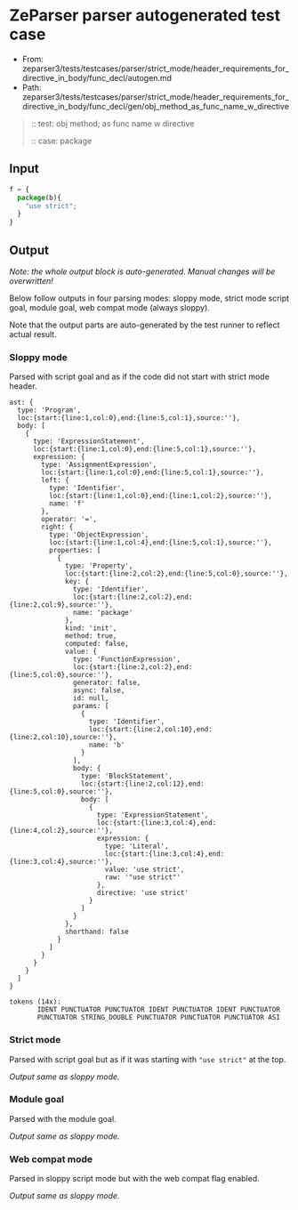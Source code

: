 # ZeParser parser autogenerated test case

- From: zeparser3/tests/testcases/parser/strict_mode/header_requirements_for_directive_in_body/func_decl/autogen.md
- Path: zeparser3/tests/testcases/parser/strict_mode/header_requirements_for_directive_in_body/func_decl/gen/obj_method_as_func_name_w_directive

> :: test: obj method; as func name w directive
>
> :: case: package

## Input


`````js
f = {
  package(b){
    "use strict"; 
  }
}
`````

## Output

_Note: the whole output block is auto-generated. Manual changes will be overwritten!_

Below follow outputs in four parsing modes: sloppy mode, strict mode script goal, module goal, web compat mode (always sloppy).

Note that the output parts are auto-generated by the test runner to reflect actual result.

### Sloppy mode

Parsed with script goal and as if the code did not start with strict mode header.

`````
ast: {
  type: 'Program',
  loc:{start:{line:1,col:0},end:{line:5,col:1},source:''},
  body: [
    {
      type: 'ExpressionStatement',
      loc:{start:{line:1,col:0},end:{line:5,col:1},source:''},
      expression: {
        type: 'AssignmentExpression',
        loc:{start:{line:1,col:0},end:{line:5,col:1},source:''},
        left: {
          type: 'Identifier',
          loc:{start:{line:1,col:0},end:{line:1,col:2},source:''},
          name: 'f'
        },
        operator: '=',
        right: {
          type: 'ObjectExpression',
          loc:{start:{line:1,col:4},end:{line:5,col:1},source:''},
          properties: [
            {
              type: 'Property',
              loc:{start:{line:2,col:2},end:{line:5,col:0},source:''},
              key: {
                type: 'Identifier',
                loc:{start:{line:2,col:2},end:{line:2,col:9},source:''},
                name: 'package'
              },
              kind: 'init',
              method: true,
              computed: false,
              value: {
                type: 'FunctionExpression',
                loc:{start:{line:2,col:2},end:{line:5,col:0},source:''},
                generator: false,
                async: false,
                id: null,
                params: [
                  {
                    type: 'Identifier',
                    loc:{start:{line:2,col:10},end:{line:2,col:10},source:''},
                    name: 'b'
                  }
                ],
                body: {
                  type: 'BlockStatement',
                  loc:{start:{line:2,col:12},end:{line:5,col:0},source:''},
                  body: [
                    {
                      type: 'ExpressionStatement',
                      loc:{start:{line:3,col:4},end:{line:4,col:2},source:''},
                      expression: {
                        type: 'Literal',
                        loc:{start:{line:3,col:4},end:{line:3,col:4},source:''},
                        value: 'use strict',
                        raw: '"use strict"'
                      },
                      directive: 'use strict'
                    }
                  ]
                }
              },
              shorthand: false
            }
          ]
        }
      }
    }
  ]
}

tokens (14x):
       IDENT PUNCTUATOR PUNCTUATOR IDENT PUNCTUATOR IDENT PUNCTUATOR
       PUNCTUATOR STRING_DOUBLE PUNCTUATOR PUNCTUATOR PUNCTUATOR ASI
`````

### Strict mode

Parsed with script goal but as if it was starting with `"use strict"` at the top.

_Output same as sloppy mode._

### Module goal

Parsed with the module goal.

_Output same as sloppy mode._

### Web compat mode

Parsed in sloppy script mode but with the web compat flag enabled.

_Output same as sloppy mode._
